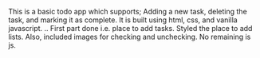 This is a basic todo app which supports; Adding a new task, deleting the task, and marking it as complete.
It is built using html, css, and vanilla javascript. ..
First part done i.e. place to add tasks.
Styled the place to add lists. Also, included images for checking and unchecking. No remaining is js.
